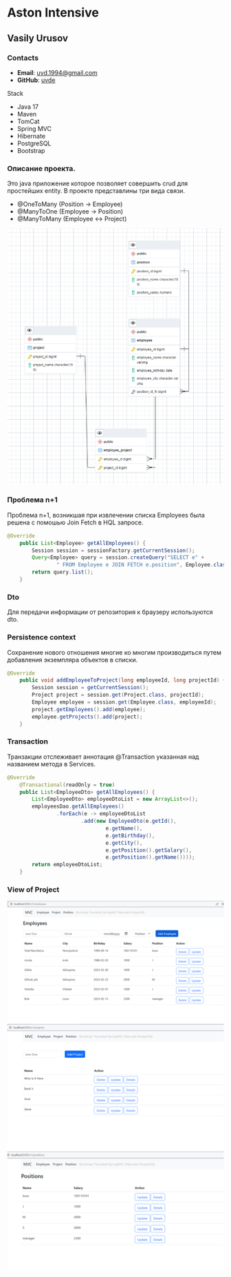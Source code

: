 # Aston Intensive  

## Vasily Urusov

### Contacts
- __Email__: uvd.1994@gmail.com
- __GitHub__: [uvde](https://github.com/uvde)

Stack
+ Java 17
+ Maven
+ TomCat
+ Spring MVC
+ Hibernate
+ PostgreSQL
+ Bootstrap

### Описание проекта.

Это java приложение которое позволяет совершить crud для простейших entity.
В проекте представлины три вида связи. 

+ @OneToMany (Position -> Employee)
+ @ManyToOne (Employee -> Position)
+ @ManyToMany (Employee <-> Project)

![Схема в базе данных](/image/tables.png "Схема в базе данных")

### Проблема n+1

Проблема n+1, возникшая при извлечении списка Employees была решена с помошью Join Fetch в HQL запросе.
```java
@Override
    public List<Employee> getAllEmployees() {
        Session session = sessionFactory.getCurrentSession();
        Query<Employee> query = session.createQuery("SELECT e" +
                " FROM Employee e JOIN FETCH e.position", Employee.class);
        return query.list();
    }
```

### Dto
Для передачи информации от репозитория к браузеру используются dto.
### Persistence context

Сохранение нового отношения многие ко многим производиться
путем добавления экземпляра объектов в списки.
```java
@Override
    public void addEmployeeToProject(long employeeId, long projectId) {
        Session session = getCurrentSession();
        Project project = session.get(Project.class, projectId);
        Employee employee = session.get(Employee.class, employeeId);
        project.getEmployees().add(employee);
        employee.getProjects().add(project);
    }
```

### Transaction 
Транзакции отслеживает аннотация @Transaction указанная над названием метода в Services.
```java
@Override
    @Transactional(readOnly = true)
    public List<EmployeeDto> getAllEmployees() {
        List<EmployeeDto> employeeDtoList = new ArrayList<>();
        employeesDao.getAllEmployees()
                .forEach(e -> employeeDtoList
                        .add(new EmployeeDto(e.getId(),
                                e.getName(),
                                e.getBirthday(),
                                e.getCity(),
                                e.getPosition().getSalary(),
                                e.getPosition().getName())));
        return employeeDtoList;
    }

```
### View of Project
![Employees](/image/Employees.png "View for crud Employee entity")
![Employees](/image/projects.png "View for crud Project entity")
![Employees](/image/positions.png "View for crud Position entity")


